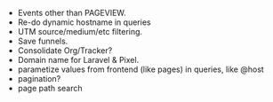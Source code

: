 * Events other than PAGEVIEW.
* Re-do dynamic hostname in queries
* UTM source/medium/etc filtering.
* Save funnels.
* Consolidate Org/Tracker?
* Domain name for Laravel & Pixel.
* parametize values from frontend (like pages) in queries, like @host
* pagination?
* page path search
